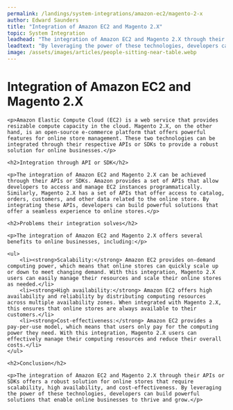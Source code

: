 ```yaml
---
permalink: /landings/system-integrations/amazon-ec2/magento-2-x
author: Edward Saunders
title: "Integration of Amazon EC2 and Magento 2.X"
topic: System Integration
leadhead: "The integration of Amazon EC2 and Magento 2.X through their APIs or SDKs offers a robust solution for online stores that require scalability, high availability, and cost-effectiveness"
leadtext: "By leveraging the power of these technologies, developers can build powerful solutions that enable online businesses to thrive and grow."
image: /assets/images/articles/people-sitting-near-table.webp
---
```

<div class="arttext">	<h1>Integration of Amazon EC2 and Magento 2.X</h1>

	<p>Amazon Elastic Compute Cloud (EC2) is a web service that provides resizable compute capacity in the cloud. Magento 2.X, on the other hand, is an open-source e-commerce platform that offers powerful features for online store management. These two technologies can be integrated through their respective APIs or SDKs to provide a robust solution for online businesses.</p>

	<h2>Integration through API or SDK</h2>

	<p>The integration of Amazon EC2 and Magento 2.X can be achieved through their APIs or SDKs. Amazon provides a set of APIs that allow developers to access and manage EC2 instances programmatically. Similarly, Magento 2.X has a set of APIs that offer access to catalog, orders, customers, and other data related to the online store. By integrating these APIs, developers can build powerful solutions that offer a seamless experience to online stores.</p>

	<h2>Problems their integration solves</h2>

	<p>The integration of Amazon EC2 and Magento 2.X offers several benefits to online businesses, including:</p>

	<ul>
		<li><strong>Scalability:</strong> Amazon EC2 provides on-demand computing power, which means that online stores can quickly scale up or down to meet changing demand. With this integration, Magento 2.X users can easily manage their resources and scale their online stores as needed.</li>
		<li><strong>High availability:</strong> Amazon EC2 offers high availability and reliability by distributing computing resources across multiple availability zones. When integrated with Magento 2.X, this ensures that online stores are always available to their customers.</li>
		<li><strong>Cost-effectiveness:</strong> Amazon EC2 provides a pay-per-use model, which means that users only pay for the computing power they need. With this integration, Magento 2.X users can effectively manage their computing resources and reduce their overall costs.</li>
	</ul>

	<h2>Conclusion</h2>

	<p>The integration of Amazon EC2 and Magento 2.X through their APIs or SDKs offers a robust solution for online stores that require scalability, high availability, and cost-effectiveness. By leveraging the power of these technologies, developers can build powerful solutions that enable online businesses to thrive and grow.</p>

</div>